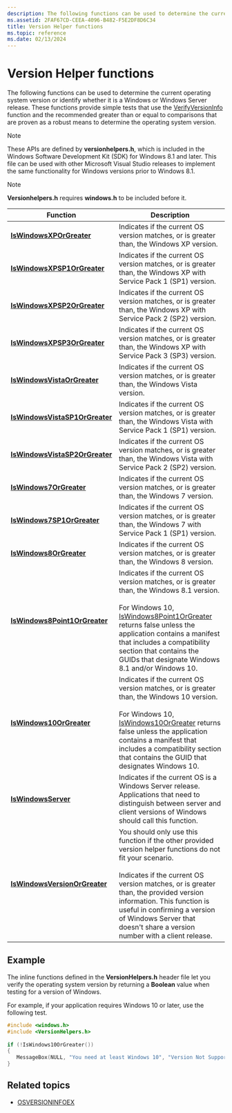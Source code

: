 ```yaml
---
description: The following functions can be used to determine the current operating system version or identify whether it is a Windows or Windows Server release.
ms.assetid: 2FAF67CD-CEEA-4096-B482-F5E2DF8D6C34
title: Version Helper functions
ms.topic: reference
ms.date: 02/13/2024
---
```


# Version Helper functions

The following functions can be used to determine the current operating system version or identify whether it is a Windows or Windows Server release. These functions provide simple tests that use the [VerifyVersionInfo](/windows/win32/api/Winbase/nf-winbase-verifyversioninfoa) function and the recommended greater than or equal to comparisons that are proven as a robust means to determine the operating system version.

> [!NOTE]
> These APIs are defined by **versionhelpers.h**, which is included in the Windows Software Development Kit (SDK) for Windows 8.1 and later. This file can be used with other Microsoft Visual Studio releases to implement the same functionality for Windows versions prior to Windows 8.1.

> [!NOTE]
> **Versionhelpers.h** requires **windows.h** to be included before it.

| Function | Description |
|----------|-------------|
| [**IsWindowsXPOrGreater**](/windows/win32/api/VersionHelpers/nf-versionhelpers-iswindowsxporgreater) | Indicates if the current OS version matches, or is greater than, the Windows XP version. |
| [**IsWindowsXPSP1OrGreater**](/windows/win32/api/VersionHelpers/nf-versionhelpers-iswindowsxpsp1orgreater) | Indicates if the current OS version matches, or is greater than, the Windows XP with Service Pack 1 (SP1) version. |
| [**IsWindowsXPSP2OrGreater**](/windows/win32/api/VersionHelpers/nf-versionhelpers-iswindowsxpsp2orgreater) | Indicates if the current OS version matches, or is greater than, the Windows XP with Service Pack 2 (SP2) version. |
| [**IsWindowsXPSP3OrGreater**](/windows/win32/api/VersionHelpers/nf-versionhelpers-iswindowsxpsp3orgreater) | Indicates if the current OS version matches, or is greater than, the Windows XP with Service Pack 3 (SP3) version. |
| [**IsWindowsVistaOrGreater**](/windows/win32/api/VersionHelpers/nf-versionhelpers-iswindowsvistaorgreater) | Indicates if the current OS version matches, or is greater than, the Windows Vista version. |
| [**IsWindowsVistaSP1OrGreater**](/windows/win32/api/VersionHelpers/nf-versionhelpers-iswindowsvistasp1orgreater) | Indicates if the current OS version matches, or is greater than, the Windows Vista with Service Pack 1 (SP1) version. |
| [**IsWindowsVistaSP2OrGreater**](/windows/win32/api/VersionHelpers/nf-versionhelpers-iswindowsvistasp2orgreater) | Indicates if the current OS version matches, or is greater than, the Windows Vista with Service Pack 2 (SP2) version. |
| [**IsWindows7OrGreater**](/windows/win32/api/VersionHelpers/nf-versionhelpers-iswindows7orgreater) | Indicates if the current OS version matches, or is greater than, the Windows 7 version. |
| [**IsWindows7SP1OrGreater**](/windows/win32/api/VersionHelpers/nf-versionhelpers-iswindows7sp1orgreater) | Indicates if the current OS version matches, or is greater than, the Windows 7 with Service Pack 1 (SP1) version. |
| [**IsWindows8OrGreater**](/windows/win32/api/VersionHelpers/nf-versionhelpers-iswindows8orgreater) | Indicates if the current OS version matches, or is greater than, the Windows 8 version. |
| [**IsWindows8Point1OrGreater**](/windows/win32/api/VersionHelpers/nf-versionhelpers-iswindows8point1orgreater) | Indicates if the current OS version matches, or is greater than, the Windows 8.1 version.<br/><br/>For Windows 10, [IsWindows8Point1OrGreater](/windows/win32/api/VersionHelpers/nf-versionhelpers-iswindows8point1orgreater) returns false unless the application contains a manifest that includes a compatibility section that contains the GUIDs that designate Windows 8.1 and/or Windows 10. |
| [**IsWindows10OrGreater**](/windows/win32/api/VersionHelpers/nf-versionhelpers-iswindows10orgreater) | Indicates if the current OS version matches, or is greater than, the Windows 10 version.<br/><br/>For Windows 10, [IsWindows10OrGreater](/windows/win32/api/VersionHelpers/nf-versionhelpers-iswindows10orgreater) returns false unless the application contains a manifest that includes a compatibility section that contains the GUID that designates Windows 10. |
| [**IsWindowsServer**](/windows/win32/api/VersionHelpers/nf-versionhelpers-iswindowsserver) | Indicates if the current OS is a Windows Server release. Applications that need to distinguish between server and client versions of Windows should call this function. |
| [**IsWindowsVersionOrGreater**](/windows/win32/api/VersionHelpers/nf-versionhelpers-iswindowsversionorgreater) | You should only use this function if the other provided version helper functions do not fit your scenario.<br/><br/>Indicates if the current OS version matches, or is greater than, the provided version information. This function is useful in confirming a version of Windows Server that doesn't share a version number with a client release. |

## Example

The inline functions defined in the **VersionHelpers.h** header file let you verify the operating system version by returning a **Boolean** value when testing for a version of Windows.

For example, if your application requires Windows 10 or later, use the following test.

```C++
#include <windows.h>
#include <VersionHelpers.h>
 
if (!IsWindows10OrGreater())
{
   MessageBox(NULL, "You need at least Windows 10", "Version Not Supported", MB_OK);
}
```

## Related topics

- [OSVERSIONINFOEX](/windows/desktop/api/Winnt/ns-winnt-osversioninfoexa)
